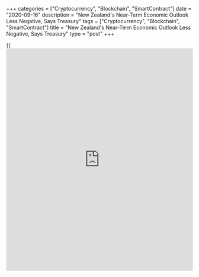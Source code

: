 +++
categories = ["Cryptocurrency", "Blockchain", "SmartContract"]
date = "2020-09-16"
description = "New Zealand's Near-Term Economic Outlook Less Negative, Says Treasury"
tags = ["Cryptocurrency", "Blockchain", "SmartContract"]
title = "New Zealand's Near-Term Economic Outlook Less Negative, Says Treasury"
type = "post"
+++

{{<iframe id="large-banner" src="https://www.bounty.group/#slide=25.0" width="100%" height="600" scrolling="no" style="border: 0px solid rgb(216, 221, 230); border-radius: 3px;">}}

New Zealand's near-term economic outlook is less negative than estimated
previously but the contraction in the June 2020 quarter will far exceed
previous records, the treasury said Wednesday.

The [economy][1] will shrink 16 percent in the June quarter, which was
smaller than the 23.5 percent fall estimated in May, the treasury said
in its Pre-election Economic and Fiscal Update.

Further, the restriction imposed in the wake of covid-19 pandemic is
expected to dampen the rebound in GDP in the September quarter of 2020,
the treasury observed.

The statistical office is set to publish the June quarter GDP data on
September 17.

According to treasury, the budget deficit will widen to NZ$31.7 billion
in 2020/21 from around NZ$23.4 billion in the previous year. The deficit
averaged NZ$16.2 billion over the last three years of the forecast.

"Global headwinds and this 1-in-100 year economic shock caused by
COVID-19 will have a long-term effect on the Government's books,"
Finance Minister Grant Robertson said.

"COVID-19 is hurting economies around the world but because New Zealand
went into this with low debt and a growing economy, we will come out
better than other advanced countries," Robertson said.

Unemployment is projected to rise over the coming quarters as border
restrictions weigh on activity and fiscal support is eased.

The unemployment rate is expected to peak at 7.8 percent in the March
2022 quarter, down from the peak of 9.8 percent in the September 2020
quarter forecast in the Budget Update.

For comments and feedback [contact](https://www.playgroundfx.com/contact/): editorial@rtt[news](https://www.letsplayfx.com/blog/forex-news-website/).com

[Business News][2]

   1. www.rtt[news](https://www.letsplayfx.com/blog/forex-news-website/).com/Content/EconomicNews.aspx
   2. www.rtt[news](https://www.letsplayfx.com/blog/forex-news-website/).com/Content/Business.aspx